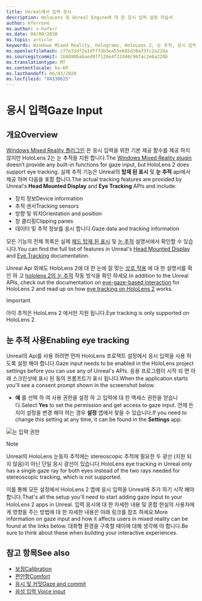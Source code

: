```yaml
---
title: Unreal에서 입력 응시
description: HoloLens 및 Unreal Engine에 대 한 응시 입력 설정 자습서
author: hferrone
ms.author: v-haferr
ms.date: 04/08/2020
ms.topic: article
keywords: Windows Mixed Reality, holograms, HoloLens 2, 눈 추적, 응시 입력, 헤드 탑재 된 디스플레이, Unreal engine
ms.openlocfilehash: c77e33df2a1dfffdb5ea55e685d30af3fc2a22da
ms.sourcegitcommit: 1b8090ba6aed9ff128e4f32d40c96fac2e6a220b
ms.translationtype: MT
ms.contentlocale: ko-KR
ms.lasthandoff: 06/03/2020
ms.locfileid: "84330625"
---
```

# <a name="gaze-input"></a><span data-ttu-id="be22a-104">응시 입력</span><span class="sxs-lookup"><span data-stu-id="be22a-104">Gaze Input</span></span>

## <a name="overview"></a><span data-ttu-id="be22a-105">개요</span><span class="sxs-lookup"><span data-stu-id="be22a-105">Overview</span></span>

<span data-ttu-id="be22a-106">[Windows Mixed Reality 플러그인](https://docs.unrealengine.com/Platforms/VR/WMR/index.html) 은 응시 입력을 위한 기본 제공 함수를 제공 하지 않지만 HoloLens 2는 눈 추적을 지원 합니다.</span><span class="sxs-lookup"><span data-stu-id="be22a-106">The [Windows Mixed Reality plugin](https://docs.unrealengine.com/Platforms/VR/WMR/index.html) doesn’t provide any built-in functions for gaze input, but HoloLens 2 does support eye tracking.</span></span> <span data-ttu-id="be22a-107">실제 추적 기능은 Unreal의 **탑재 된 표시** 및 **눈 추적** api에서 제공 하며 다음을 포함 합니다.</span><span class="sxs-lookup"><span data-stu-id="be22a-107">The actual tracking features are provided by Unreal's **Head Mounted Display** and **Eye Tracking** APIs and include:</span></span>

- <span data-ttu-id="be22a-108">장치 정보</span><span class="sxs-lookup"><span data-stu-id="be22a-108">Device information</span></span>
- <span data-ttu-id="be22a-109">추적 센서</span><span class="sxs-lookup"><span data-stu-id="be22a-109">Tracking sensors</span></span>
- <span data-ttu-id="be22a-110">방향 및 위치</span><span class="sxs-lookup"><span data-stu-id="be22a-110">Orientation and position</span></span>
- <span data-ttu-id="be22a-111">창 클리핑</span><span class="sxs-lookup"><span data-stu-id="be22a-111">Clipping panes</span></span>
- <span data-ttu-id="be22a-112">데이터 및 추적 정보를 응시 합니다.</span><span class="sxs-lookup"><span data-stu-id="be22a-112">Gaze data and tracking information</span></span>

<span data-ttu-id="be22a-113">모든 기능의 전체 목록은 실제 [헤드 탑재 된 표시](https://docs.unrealengine.com/BlueprintAPI/Input/HeadMountedDisplay/index.html) 및 [눈 추적](https://docs.unrealengine.com/BlueprintAPI/EyeTracking/index.html) 설명서에서 확인할 수 있습니다.</span><span class="sxs-lookup"><span data-stu-id="be22a-113">You can find the full list of features in Unreal's [Head Mounted Display](https://docs.unrealengine.com/BlueprintAPI/Input/HeadMountedDisplay/index.html) and [Eye Tracking](https://docs.unrealengine.com/BlueprintAPI/EyeTracking/index.html) documentation.</span></span> 

<span data-ttu-id="be22a-114">Unreal Api 외에도 HoloLens 2에 대 한 눈에 잘 맞는 [상호 작용](eye-gaze-interaction.md) 에 대 한 설명서를 확인 하 고 [hololens 2의 눈 추적](https://docs.microsoft.com/windows/mixed-reality/eye-tracking) 작동 방식을 확인 하세요.</span><span class="sxs-lookup"><span data-stu-id="be22a-114">In addition to the Unreal APIs, check out the documentation on [eye-gaze-based interaction](eye-gaze-interaction.md) for HoloLens 2 and read up on how [eye tracking on HoloLens 2](https://docs.microsoft.com/windows/mixed-reality/eye-tracking) works.</span></span>

> [!IMPORTANT]
> <span data-ttu-id="be22a-115">아이 추적은 HoloLens 2 에서만 지원 됩니다.</span><span class="sxs-lookup"><span data-stu-id="be22a-115">Eye tracking is only supported on HoloLens 2.</span></span> 

## <a name="enabling-eye-tracking"></a><span data-ttu-id="be22a-116">눈 추적 사용</span><span class="sxs-lookup"><span data-stu-id="be22a-116">Enabling eye tracking</span></span>
<span data-ttu-id="be22a-117">Unreal의 Api를 사용 하려면 먼저 HoloLens 프로젝트 설정에서 응시 입력을 사용 하도록 설정 해야 합니다.</span><span class="sxs-lookup"><span data-stu-id="be22a-117">Gaze input needs to be enabled in the HoloLens project settings before you can use any of Unreal's APIs.</span></span> <span data-ttu-id="be22a-118">응용 프로그램이 시작 되 면 아래 스크린샷에 표시 된 동의 프롬프트가 표시 됩니다.</span><span class="sxs-lookup"><span data-stu-id="be22a-118">When the application starts you'll see a consent prompt shown in the screenshot below.</span></span>

- <span data-ttu-id="be22a-119">**예** 를 선택 하 여 사용 권한을 설정 하 고 입력에 대 한 액세스 권한을 얻습니다.</span><span class="sxs-lookup"><span data-stu-id="be22a-119">Select **Yes** to set the permission and get access to gaze input.</span></span> <span data-ttu-id="be22a-120">언제 든 지이 설정을 변경 해야 하는 경우 **설정** 앱에서 찾을 수 있습니다.</span><span class="sxs-lookup"><span data-stu-id="be22a-120">If you need to change this setting at any time, it can be found in the **Settings** app.</span></span>

![눈 입력 권한](images/unreal/eye-input-permissions.png)

> [!NOTE] 
> <span data-ttu-id="be22a-122">Unreal의 HoloLens 눈동자 추적에는 stereoscopic 추적에 필요한 두 광선 (지원 되지 않음)이 아닌 단일 응시 광선이 있습니다.</span><span class="sxs-lookup"><span data-stu-id="be22a-122">HoloLens eye tracking in Unreal only has a single gaze ray for both eyes instead of the two rays needed for stereoscopic tracking, which is not supported.</span></span>

<span data-ttu-id="be22a-123">이를 통해 모든 설정에서 HoloLens 2 앱에 응시 입력을 Unreal에 추가 하기 시작 해야 합니다.</span><span class="sxs-lookup"><span data-stu-id="be22a-123">That's all the setup you'll need to start adding gaze input to your HoloLens 2 apps in Unreal.</span></span> <span data-ttu-id="be22a-124">입력 응시에 대 한 자세한 내용 및 혼합 현실의 사용자에 게 영향을 주는 방법에 대 한 자세한 내용은 아래 링크를 참조 하세요.</span><span class="sxs-lookup"><span data-stu-id="be22a-124">More information on gaze input and how it affects users in mixed reality can be found at the links below.</span></span> <span data-ttu-id="be22a-125">대화형 환경을 구축할 때이에 대해 생각해 야 합니다.</span><span class="sxs-lookup"><span data-stu-id="be22a-125">Be sure to think about these when building your interactive experiences.</span></span> 

## <a name="see-also"></a><span data-ttu-id="be22a-126">참고 항목</span><span class="sxs-lookup"><span data-stu-id="be22a-126">See also</span></span>
* [<span data-ttu-id="be22a-127">보정</span><span class="sxs-lookup"><span data-stu-id="be22a-127">Calibration</span></span>](calibration.md)
* [<span data-ttu-id="be22a-128">편안함</span><span class="sxs-lookup"><span data-stu-id="be22a-128">Comfort</span></span>](comfort.md)
* [<span data-ttu-id="be22a-129">응시 및 커밋</span><span class="sxs-lookup"><span data-stu-id="be22a-129">Gaze and commit</span></span>](gaze-and-commit.md)
* [<span data-ttu-id="be22a-130">음성 입력 </span><span class="sxs-lookup"><span data-stu-id="be22a-130">Voice input</span></span>](voice-design.md)
